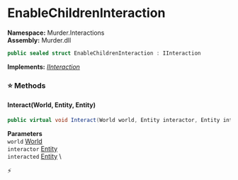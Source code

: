 # EnableChildrenInteraction

**Namespace:** Murder.Interactions \
**Assembly:** Murder.dll

```csharp
public sealed struct EnableChildrenInteraction : IInteraction
```

**Implements:** _[IInteraction](../..//Bang/Interactions/IInteraction.html)_

### ⭐ Methods
#### Interact(World, Entity, Entity)
```csharp
public virtual void Interact(World world, Entity interactor, Entity interacted)
```

**Parameters** \
`world` [World](../..//Bang/World.html) \
`interactor` [Entity](../..//Bang/Entities/Entity.html) \
`interacted` [Entity](../..//Bang/Entities/Entity.html) \



⚡